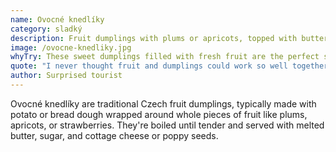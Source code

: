 ```yaml
---
name: Ovocné knedlíky
category: sladký
description: Fruit dumplings with plums or apricots, topped with butter, sugar, and cottage cheese
image: /ovocne-knedliky.jpg
whyTry: These sweet dumplings filled with fresh fruit are the perfect summer dessert. The contrast between the soft potato dough, juicy fruit center, and creamy toppings creates pure comfort food magic.
quote: "I never thought fruit and dumplings could work so well together. The strawberry burst in your mouth!"
author: Surprised tourist
---
```


Ovocné knedlíky are traditional Czech fruit dumplings, typically made with potato or bread dough wrapped around whole pieces of fruit like plums, apricots, or strawberries. They're boiled until tender and served with melted butter, sugar, and cottage cheese or poppy seeds.